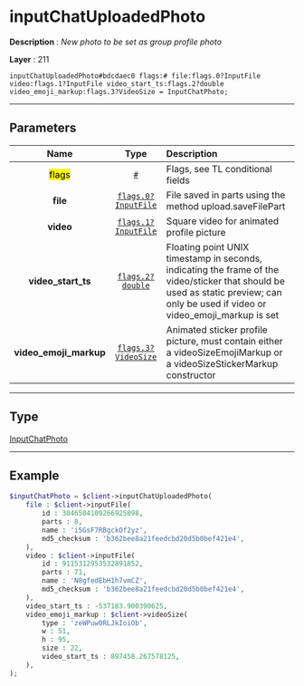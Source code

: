 # inputChatUploadedPhoto

**Description** : *New photo to be set as group profile photo*

**Layer** : 211

```tl
inputChatUploadedPhoto#bdcdaec0 flags:# file:flags.0?InputFile video:flags.1?InputFile video_start_ts:flags.2?double video_emoji_markup:flags.3?VideoSize = InputChatPhoto;
```

---

## Parameters

| Name | Type | Description |
| :---: | :---: | :--- |
| <mark>flags</mark> | [`#`](type/#) | Flags, see TL conditional fields |
| **file** | [`flags.0?InputFile`](type/InputFile) | File saved in parts using the method upload.saveFilePart |
| **video** | [`flags.1?InputFile`](type/InputFile) | Square video for animated profile picture |
| **video_start_ts** | [`flags.2?double`](type/double) | Floating point UNIX timestamp in seconds, indicating the frame of the video/sticker that should be used as static preview; can only be used if video or video_emoji_markup is set |
| **video_emoji_markup** | [`flags.3?VideoSize`](type/VideoSize) | Animated sticker profile picture, must contain either a videoSizeEmojiMarkup or a videoSizeStickerMarkup constructor |

---

## Type

[InputChatPhoto](type/InputChatPhoto)

---

## Example

```php
$inputChatPhoto = $client->inputChatUploadedPhoto(
	file : $client->inputFile(
		id : 3046504109266925898,
		parts : 8,
		name : 'i5GsF7RBgckOf2yz',
		md5_checksum : 'b362bee8a21feedcbd20d5b0bef421e4',
	),
	video : $client->inputFile(
		id : 9115312953532891852,
		parts : 71,
		name : 'N8gfedEbH1h7vmCZ',
		md5_checksum : 'b362bee8a21feedcbd20d5b0bef421e4',
	),
	video_start_ts : -537183.900390625,
	video_emoji_markup : $client->videoSize(
		type : 'zeWPuw0RLJkIoiOb',
		w : 51,
		h : 95,
		size : 22,
		video_start_ts : 897458.267578125,
	),
);
```